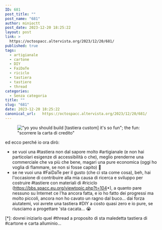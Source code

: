 ```yaml
---
ID: 681
post_title: ""
post_name: "681"
author: minioctt
post_date: 2023-12-20 18:25:22
layout: post
link: >
  https://octospacc.altervista.org/2023/12/20/681/
published: true
tags:
  - artigianale
  - cartone
  - DIY
  - FaiDaTe
  - riciclo
  - tastiera
  - tastiere
  - thread
categories:
  - Senza categoria
title: ""
slug: "681"
date: 2023-12-20 18:25:22
canonical_url:   https://octospacc.altervista.org/2023/12/20/681/
---
```

<!-- wp:image {"id":680,"sizeSlug":"large","linkDestination":"none"} -->
<figure class="wp-block-image size-large"><img src="https://octospacc.github.io/microblog-mirror/assets/uploads/2023/12/20231220_181141790087189407351019-320x320.jpg" alt="&quot;yo you should build [tastiera custom] it's so fun&quot;; the fun: &quot;scorrere la carta di credito&quot;" class="wp-image-680"/></figure>
<!-- /wp:image -->

<!-- wp:paragraph -->
<p markdown="1"></p>
<!-- /wp:paragraph -->

<!-- wp:paragraph -->
<p markdown="1">ed ecco perché io ora dirò:</p>
<!-- /wp:paragraph -->

<!-- wp:list -->
<ul><!-- wp:list-item -->
<li>se vuoi una #tastiera non dal sapore molto #artigianale (e non hai particolari esigenze di accessibilità o che), meglio prenderne una commerciale che va più che bene, magari una pure economica (oggi ho voglia di flammare, se non si fosse capito) 🙊</li>
<!-- /wp:list-item -->

<!-- wp:list-item -->
<li>se ne vuoi una #FaiDaTe per il gusto (che ci sta come cosa), beh, hai l'occasione di contribuire alla mia causa di ricerca e sviluppo per costruire #tastiere con materiali di #riciclo (<a href="https://bbs.spacc.eu.org/viewtopic.php?t=104">https://bbs.spacc.eu.org/viewtopic.php?t=104</a>*), a quanto pare nessuno su Internet ce l'ha ancora fatta, e io ho fatto dei progressi ma molto piccoli, ancora non ho cavato un ragno dal buco... dai forza aiutatemi, voi avrete una tastiera #DIY a costo quasi zero e io pure, se riusciamo a progettare 'sta cacata... 😭</li>
<!-- /wp:list-item --></ul>
<!-- /wp:list -->

<!-- wp:paragraph -->
<p markdown="1">[*]: dovrei iniziarlo quel #thread a proposito di sta maledetta tastiera di #cartone e carta alluminio...</p>
<!-- /wp:paragraph -->
